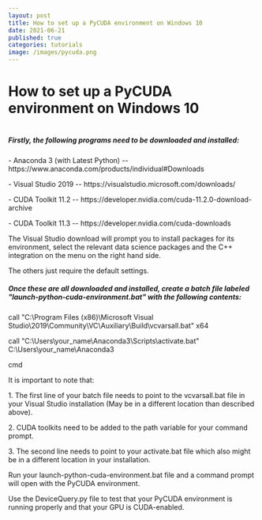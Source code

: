 ```yaml
---
layout: post
title: How to set up a PyCUDA environment on Windows 10
date: 2021-06-21
published: true
categories: tutorials
image: /images/pycuda.png
---
```

<h1>How to set up a PyCUDA environment on Windows 10<h1/>
<p>
<h5>Firstly, the following programs need to be downloaded and installed:</h5>
</p>
<p>
- Anaconda 3 (with Latest Python) -- https://www.anaconda.com/products/individual#Downloads
</p>
<p>
- Visual Studio 2019 -- https://visualstudio.microsoft.com/downloads/
</p>
<p>
- CUDA Toolkit 11.2 -- https://developer.nvidia.com/cuda-11.2.0-download-archive
</p>
<p>
- CUDA Toolkit 11.3 -- https://developer.nvidia.com/cuda-downloads
</p>
<p>
The Visual Studio download will prompt you to install packages for its environment, select the relevant data science packages and the C++ integration on the menu on the right hand side.

The others just require the default settings.
</p>
<p>
<h5>Once these are all downloaded and installed, create a batch file labeled "launch-python-cuda-environment.bat" with the following contents:</h5>
</p>
<p>

<p>
call "C:\Program Files (x86)\Microsoft Visual Studio\2019\Community\VC\Auxiliary\Build\vcvarsall.bat" x64
</p>
<p>
call "C:\Users\your_name\Anaconda3\Scripts\activate.bat" C:\Users\your_name\Anaconda3
</p>
<p>
cmd
</p>
</p>
<p>
It is important to note that:
</p>
<p>
1. The first line of your batch file needs to point to the vcvarsall.bat file in your Visual Studio installation (May be in a different location than described above).
</p>
2. CUDA toolkits need to be added to the path variable for your command prompt.
<p>
3. The second line needs to point to your activate.bat file which also might be in a different location in your installation.
</p>
<p>
Run your launch-python-cuda-environment.bat file and a command prompt will open with the PyCUDA environment.

Use the DeviceQuery.py file to test that your PyCUDA environment is running properly and that your GPU is CUDA-enabled.
</p>
